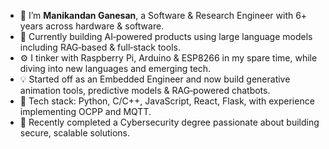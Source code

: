 * 👋 I’m **Manikandan Ganesan**, a Software & Research Engineer with 6+ years across hardware & software.
* 🤖 Currently building AI‑powered products using large language models including RAG‑based & full‑stack tools.
* ⚙️ I tinker with Raspberry Pi, Arduino & ESP8266 in my spare time, while diving into new languages and emerging tech.
* 💡 Started off as an Embedded Engineer and now build generative animation tools, predictive models & RAG‑powered chatbots.
* 🔧 Tech stack: Python, C/C++, JavaScript, React, Flask, with experience implementing OCPP and MQTT.
* 🔐 Recently completed a Cybersecurity degree passionate about building secure, scalable solutions.


<!--
**Manikandan-G/Manikandan-G** is a ✨ _special_ ✨ repository because its `README.md` (this file) appears on your GitHub profile.

Here are some ideas to get you started:

- 🔭 I’m currently working on ...
- 🌱 I’m currently learning ...
- 👯 I’m looking to collaborate on ...
- 🤔 I’m looking for help with ...
- 💬 Ask me about ...
- 📫 How to reach me: ...
- 😄 Pronouns: ...
- ⚡ Fun fact: ...
-->
